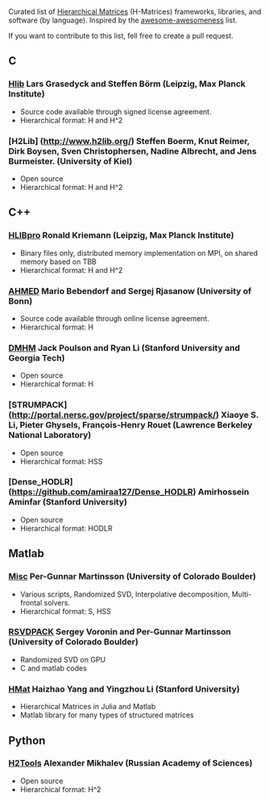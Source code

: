 Curated list of [Hierarchical Matrices](http://en.wikipedia.org/wiki/Hierarchical_matrix) (H-Matrices) frameworks, libraries, and software (by language). Inspired by the [awesome-awesomeness](https://github.com/bayandin/awesome-awesomeness) list.

If you want to contribute to this list, fell free to create a pull request.


## C

### [Hlib](http://hlib.org/) Lars Grasedyck and Steffen Börm (Leipzig, Max Planck Institute)
- Source code available through signed license agreement.
- Hierarchical format: H and H^2

### [H2Lib] (http://www.h2lib.org/) Steffen Boerm, Knut Reimer, Dirk Boysen, Sven Christophersen, Nadine Albrecht, and Jens Burmeister.  (University of Kiel)
- Open source
- Hierarchical format: H and H^2



## C++

### [HLIBpro](http://www.hlibpro.com) Ronald Kriemann (Leipzig, Max Planck Institute)
- Binary files only, distributed memory implementation on MPI, on shared memory based on TBB
- Hierarchical format: H and H^2

### [AHMED](http://bebendorf.ins.uni-bonn.de/AHMED.html) Mario Bebendorf and Sergej Rjasanow (University of Bonn) 
- Source code available through online license agreement.
- Hierarchical format: H

### [DMHM](https://bitbucket.org/poulson/dmhm) Jack Poulson and Ryan Li (Stanford University and Georgia Tech) 
- Open source
- Hierarchical format: H

### [STRUMPACK] (http://portal.nersc.gov/project/sparse/strumpack/) Xiaoye S. Li, Pieter Ghysels, François-Henry Rouet (Lawrence Berkeley National Laboratory)
- Open source
- Hierarchical format: HSS

### [Dense_HODLR] (https://github.com/amiraa127/Dense_HODLR) Amirhossein Aminfar (Stanford University)
- Open source
- Hierarchical format: HODLR



## Matlab
### [Misc](http://amath.colorado.edu/faculty/martinss/2014_CBMS/codes.html) Per-Gunnar Martinsson (University of Colorado Boulder) 
- Various scripts, Randomized SVD, Interpolative decomposition, Multi-frontal solvers.
- Hierarchical format: S, HSS

### [RSVDPACK](https://github.com/sergeyvoronin/LowRankSVDCodes) Sergey Voronin and Per-Gunnar Martinsson (University of Colorado Boulder) 
- Randomized SVD on GPU
- C and matlab codes

### [HMat](https://github.com/YingzhouLi/HMat) Haizhao Yang and Yingzhou Li (Stanford University)
- Hierarchical Matrices in Julia and Matlab 
- Matlab library for many types of structured matrices



## Python
### [H2Tools](https://bitbucket.org/muxas/h2tools) Alexander Mikhalev (Russian Academy of Sciences) 
- Open source
- Hierarchical format: H^2
